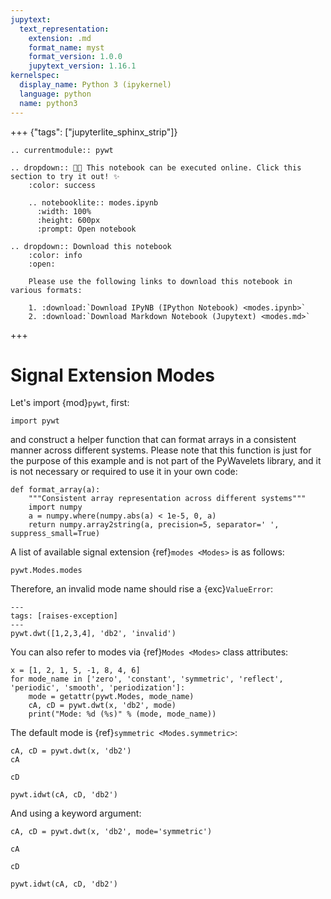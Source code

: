 ```yaml
---
jupytext:
  text_representation:
    extension: .md
    format_name: myst
    format_version: 1.0.0
    jupytext_version: 1.16.1
kernelspec:
  display_name: Python 3 (ipykernel)
  language: python
  name: python3
---
```


+++ {"tags": ["jupyterlite_sphinx_strip"]}

```{eval-rst}
.. currentmodule:: pywt

.. dropdown:: 🧑‍🔬 This notebook can be executed online. Click this section to try it out! ✨
    :color: success

    .. notebooklite:: modes.ipynb
      :width: 100%
      :height: 600px
      :prompt: Open notebook

.. dropdown:: Download this notebook
    :color: info
    :open:

    Please use the following links to download this notebook in various formats:

    1. :download:`Download IPyNB (IPython Notebook) <modes.ipynb>`
    2. :download:`Download Markdown Notebook (Jupytext) <modes.md>`
```

+++

# Signal Extension Modes

Let's import {mod}`pywt`, first:

```{code-cell}
import pywt
```

and construct a helper function that can format arrays in a consistent manner
across different systems. Please note that this function is just for the purpose of
this example and is not part of the PyWavelets library, and it is not necessary or
required to use it in your own code:

```{code-cell}
def format_array(a):
    """Consistent array representation across different systems"""
    import numpy
    a = numpy.where(numpy.abs(a) < 1e-5, 0, a)
    return numpy.array2string(a, precision=5, separator=' ', suppress_small=True)
```

A list of available signal extension {ref}`modes <Modes>` is as follows:

```{code-cell}
pywt.Modes.modes
```

Therefore, an invalid mode name should rise a {exc}`ValueError`:

```{code-cell}
---
tags: [raises-exception]
---
pywt.dwt([1,2,3,4], 'db2', 'invalid')
```

You can also refer to modes via {ref}`Modes <Modes>` class attributes:

```{code-cell}
x = [1, 2, 1, 5, -1, 8, 4, 6]
for mode_name in ['zero', 'constant', 'symmetric', 'reflect', 'periodic', 'smooth', 'periodization']:
    mode = getattr(pywt.Modes, mode_name)
    cA, cD = pywt.dwt(x, 'db2', mode)
    print("Mode: %d (%s)" % (mode, mode_name))
```

The default mode is {ref}`symmetric <Modes.symmetric>`:

```{code-cell}
cA, cD = pywt.dwt(x, 'db2')
cA
```

```{code-cell}
cD
```

```{code-cell}
pywt.idwt(cA, cD, 'db2')
```

And using a keyword argument:

```{code-cell}
cA, cD = pywt.dwt(x, 'db2', mode='symmetric')
```

```{code-cell}
cA
```

```{code-cell}
cD
```

```{code-cell}
pywt.idwt(cA, cD, 'db2')
```
